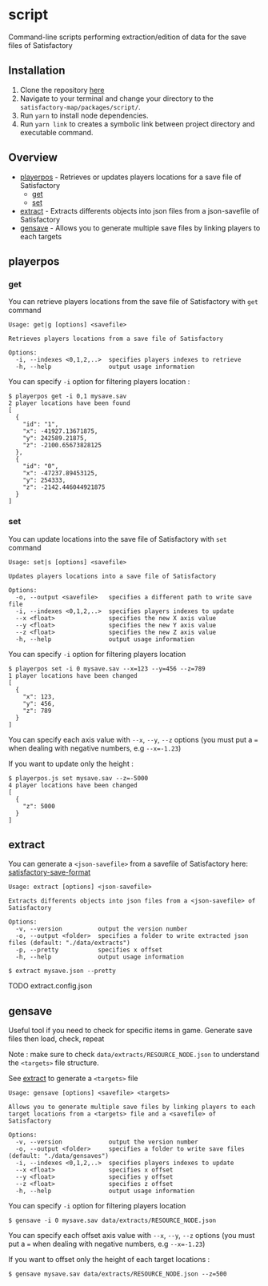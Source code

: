 # script

Command-line scripts performing extraction/edition of data for the save files of Satisfactory

## Installation
1. Clone the repository [here](https://github.com/LancelotP/satisfactory-map)
2. Navigate to your terminal and change your directory to the `satisfactory-map/packages/script/`.
3. Run `yarn` to install node dependencies.
4. Run `yarn link` to creates a symbolic link between project directory and executable command.

## Overview
* [playerpos](#playerpos) - Retrieves or updates players locations for a save file of Satisfactory
	* [get](#get)
	* [set](#set)
* [extract](#extract) - Extracts differents objects into json files from a json-savefile of Satisfactory
* [gensave](#gensave) - Allows you to generate multiple save files by linking players to each targets

## playerpos

### get

You can retrieve players locations from the save file of Satisfactory with `get` command

```
Usage: get|g [options] <savefile>

Retrieves players locations from a save file of Satisfactory

Options:
  -i, --indexes <0,1,2,..>  specifies players indexes to retrieve
  -h, --help                output usage information
```
You can specify `-i` option for filtering players location :
```
$ playerpos get -i 0,1 mysave.sav
2 player locations have been found
[
  {
    "id": "1",
    "x": -41927.13671875,
    "y": 242589.21875,
    "z": -2100.65673828125
  },
  {
    "id": "0",
    "x": -47237.89453125,
    "y": 254333,
    "z": -2142.446044921875
  }
]
```

### set

You can update locations into the save file of Satisfactory with `set` command

```
Usage: set|s [options] <savefile>

Updates players locations into a save file of Satisfactory

Options:
  -o, --output <savefile>   specifies a different path to write save file
  -i, --indexes <0,1,2,..>  specifies players indexes to update
  --x <float>               specifies the new X axis value
  --y <float>               specifies the new Y axis value
  --z <float>               specifies the new Z axis value
  -h, --help                output usage information
```
You can specify `-i` option for filtering players location

```
$ playerpos set -i 0 mysave.sav --x=123 --y=456 --z=789
1 player locations have been changed
[
  {
    "x": 123,
    "y": 456,
    "z": 789
  }
]
```

You can specify each axis value with `--x`, `--y`, `--z` options (you must put a `=` when dealing with negative numbers, e.g `--x=-1.23`)

If you want to update only the height :
```
$ playerpos.js set mysave.sav --z=-5000
4 player locations have been changed
[
  {
    "z": 5000
  }
]
```

## extract

You can generate a `<json-savefile>` from a savefile of Satisfactory here: [satisfactory-save-format](https://github.com/bitowl/satisfactory-save-format)

```
Usage: extract [options] <json-savefile>

Extracts differents objects into json files from a <json-savefile> of Satisfactory

Options:
  -v, --version          output the version number
  -o, --output <folder>  specifies a folder to write extracted json files (default: "./data/extracts")
  -p, --pretty           specifies x offset
  -h, --help             output usage information
```

```
$ extract mysave.json --pretty
```

TODO extract.config.json

## gensave

Useful tool if you need to check for specific items in game. Generate save files then load, check, repeat

Note : make sure to check `data/extracts/RESOURCE_NODE.json` to understand the `<targets>` file structure. 

See [extract](extract) to generate a `<targets>` file

```
Usage: gensave [options] <savefile> <targets>

Allows you to generate multiple save files by linking players to each target locations from a <targets> file and a <savefile> of Satisfactory

Options:
  -v, --version             output the version number
  -o, --output <folder>     specifies a folder to write save files (default: "./data/gensaves")
  -i, --indexes <0,1,2,..>  specifies players indexes to update
  --x <float>               specifies x offset
  --y <float>               specifies y offset
  --z <float>               specifies z offset
  -h, --help                output usage information
```

You can specify `-i` option for filtering players location

```
$ gensave -i 0 mysave.sav data/extracts/RESOURCE_NODE.json
```

You can specify each offset axis value with `--x`, `--y`, `--z` options (you must put a `=` when dealing with negative numbers, e.g `--x=-1.23`)

If you want to offset only the height of each target locations :
```
$ gensave mysave.sav data/extracts/RESOURCE_NODE.json --z=500
```